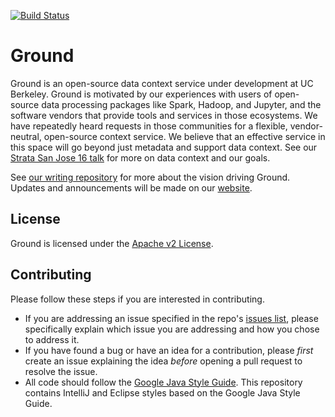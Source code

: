 [![Build Status](https://travis-ci.org/ground-context/ground.svg?branch=master)](https://travis-ci.org/ground-context/ground)

# Ground

Ground is an open-source data context service under development at UC Berkeley.
Ground is motivated by our experiences with users of open-source data
processing packages like Spark, Hadoop, and Jupyter, and the software vendors
that provide tools and services in those ecosystems. We have repeatedly heard
requests in those communities for a flexible, vendor-neutral, open-source
context service. We believe that an effective service in this space will go
beyond just metadata and support data context. See our [Strata San Jose 16
talk](https://speakerdeck.com/vikrams/grounding-big-data) for more on data
context and our goals.

See [our writing repository](https://github.com/ground-context/writing) for
more about the vision driving Ground. Updates and announcements will be made on
our [website](http://www.ground-context.org).

## License

Ground is licensed under the [Apache v2
License](http://www.apache.org/licenses/LICENSE-2.0). 

## Contributing 

Please follow these steps if you are interested in contributing.

* If you are addressing an issue specified in the repo's [issues
list](https://github.com/ground-context/ground/issues), please specifically
explain which issue you are addressing and how you chose to address it.
* If you have found a bug or have an idea for a contribution, please *first*
create an issue explaining the idea *before* opening a pull request to resolve
the issue.
* All code should follow the [Google Java Style
Guide](https://google.github.io/styleguide/javaguide.html). This repository
contains IntelliJ and Eclipse styles based on the Google Java Style Guide.
